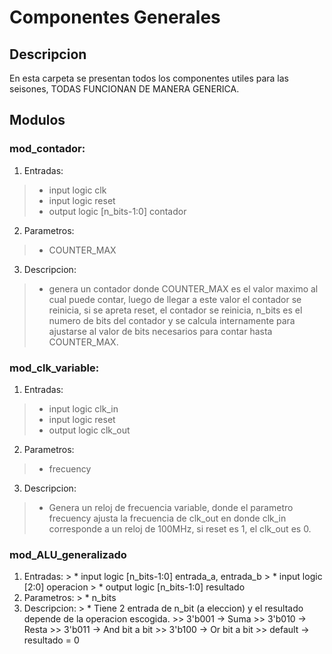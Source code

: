 # Componentes Generales
## Descripcion
En esta carpeta se presentan todos los componentes utiles para las seisones,
TODAS FUNCIONAN DE MANERA GENERICA.

## Modulos

### mod_contador:
  1. Entradas: 
  > * input logic clk
  > * input logic reset
  > * output logic [n_bits-1:0] contador
  2. Parametros:
  > * COUNTER_MAX
  3. Descripcion:
  > * genera un contador donde COUNTER_MAX es el valor maximo al cual puede contar, luego de llegar a este valor
el contador se reinicia, si se apreta reset, el contador se reinicia, n_bits es el numero de bits del contador y se calcula internamente para ajustarse al valor de bits necesarios para contar hasta COUNTER_MAX.
### mod_clk_variable:
  1. Entradas:
   > * input logic clk_in
   > * input logic reset
   > * output logic clk_out
  2. Parametros:
   > * frecuency
  3. Descripcion:
   > * Genera un reloj de frecuencia variable, donde el parametro frecuency ajusta la frecuencia de clk_out en donde clk_in corresponde a un reloj de 100MHz, si reset es 1, el clk_out es 0.
### mod_ALU_generalizado
  1. Entradas:
    > * input logic [n_bits-1:0] entrada_a, entrada_b
    > * input logic [2:0] operacion
    > * output logic [n_bits-1:0] resultado
  2. Parametros:
    > * n_bits
  3. Descripcion:
    > * Tiene 2 entrada de n_bit (a eleccion) y el resultado depende de la operacion escogida.
    >> 3'b001 -> Suma
    >> 3'b010 -> Resta
    >> 3'b011 -> And bit a bit
    >> 3'b100 -> Or bit a bit
    >> default -> resultado = 0
    
